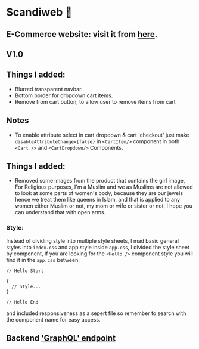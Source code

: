 # Scandiweb 🚀

## E-Commerce website: visit it from [here](https://scandiweb-clint-shelf.herokuapp.com/).

## V1.0

## Things I added:

- Blurred transparent navbar.
- Bottom border for dropdown cart items.
- Remove from cart button, to allow user to remove items from cart

## Notes

- To enable attribute select in cart dropdown & cart 'checkout' just make `disableAttributeChange={false}` in `<CartItem/>` component in both `<Cart />` and `<CartDropdown/>` Components.

## Things I added:

- Removed some images from the product that contains the girl image, For Religious purposes, I'm a Muslim and we as Muslims are not allowed to look at some parts of women's body, because they are our jewels hence we treat them like queens in Islam, and that is applied to any women either Muslim or not, my mom or wife or sister or not,
  I hope you can understand that with open arms.

### Style:

Instead of dividing style into multiple style sheets, I mad basic general styles into `index.css` and app style inside `app.css`, I divided the style sheet by component, If you are looking for the `<Hello />` component style you will find it in the `app.css` between:

```
// Hello Start

{
  // Style...
}

// Hello End
```

and included responsiveness as a sepert file
so remember to search with the component name for easy access.

## Backend ['GraphQL' endpoint](https://github.com/scandiweb/junior-react-endpoint)

